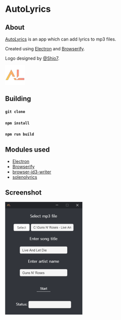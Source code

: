 # AutoLyrics

## About
 
[AutoLyrics](https://github.com/redteadeveloper/AutoLyrics) is an app which can add lyrics to mp3 files.

Created using [Electron](https://www.electronjs.org/) and [Browserify](http://browserify.org/).

Logo designed by [@Shio7](https://github.com/Shio7).

<img src="https://github.com/redteadeveloper/AutoLyrics/blob/main/src/img/icon.png?raw=true" width="64"></a>

## Building

#### ``git clone``

#### ``npm install``

#### ``npm run build``

## Modules used

- [Electron](https://www.electronjs.org/)
- [Browserify](http://browserify.org/)
- [browser-id3-writer](https://www.npmjs.com/package/browser-id3-writer)
- [solenolyrics](https://www.npmjs.com/package/solenolyrics)

## Screenshot

<img src="https://github.com/redteadeveloper/AutoLyrics/blob/main/src/img/screenshot.png?raw=true" width="250"></a>
